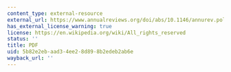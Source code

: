 ```yaml
---
content_type: external-resource
external_url: https://www.annualreviews.org/doi/abs/10.1146/annurev.polisci.7.012003.104904
has_external_license_warning: true
license: https://en.wikipedia.org/wiki/All_rights_reserved
status: ''
title: PDF
uid: 5b82e2eb-aad3-4ee2-8d89-8b2edeb2ab6e
wayback_url: ''
---
```

